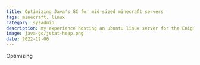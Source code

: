 ```yaml
---
title: Optimizing Java's GC for mid-sized minecraft servers
tags: minecraft, linux
category: sysadmin
description: my experience hosting an ubuntu linux server for the Enigma SMP
image: java-gc/jstat-heap.png
date: 2022-12-06
---
```






Optimizing 